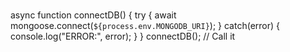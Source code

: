 ###
async function connectDB() {
    try {
        await mongoose.connect(`${process.env.MONGODB_URI}`);
    } catch(error) {
        console.log("ERROR:", error);
    }
}
connectDB(); // Call it

###
